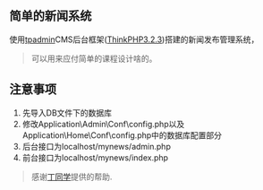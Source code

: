 ## 简单的新闻系统

使用[tpadmin](https://github.com/ccsuper/TpAdmin)CMS后台框架([ThinkPHP3.2.3](http://www.thinkphp.cn/))搭建的新闻发布管理系统，
> 可以用来应付简单的课程设计啥的。

## 注意事项
1. 先导入DB文件下的数据库
2. 修改Application\Admin\Conf\config.php以及Application\Home\Conf\config.php中的数据库配置部分
3. 后台接口为localhost/mynews/admin.php
4. 前台接口为localhost/mynews/index.php

> 感谢[丁同学](https://github.com/DingWentao1234)提供的帮助.
